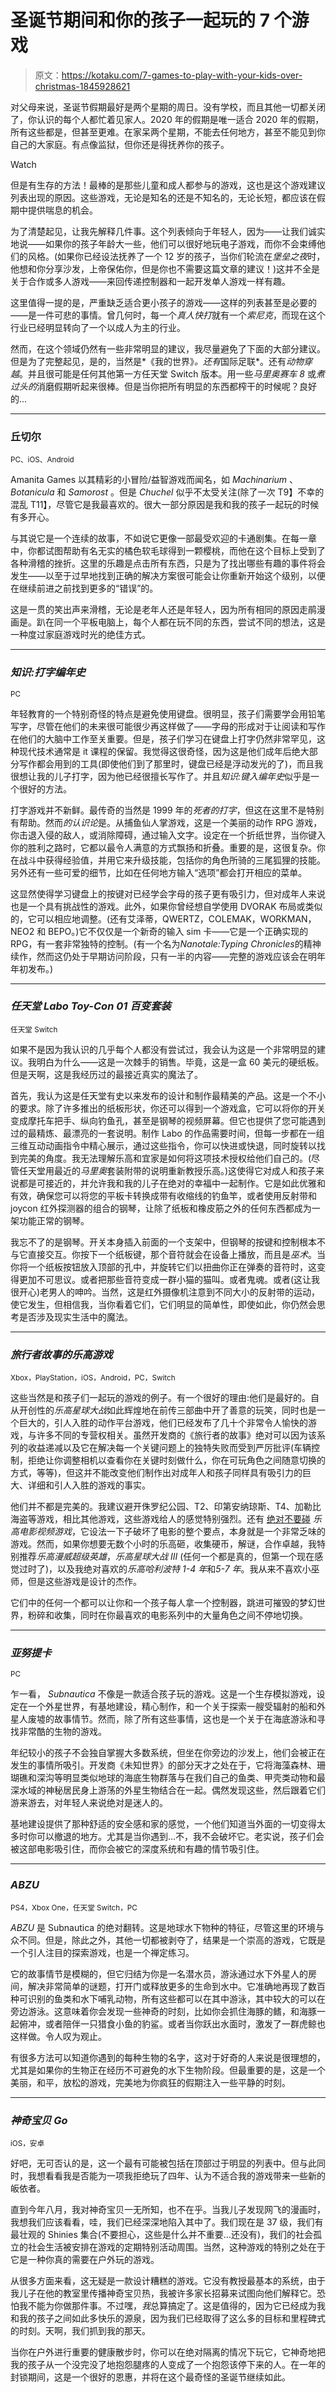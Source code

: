 # 圣诞节期间和你的孩子一起玩的 7 个游戏

> 原文：<https://kotaku.com/7-games-to-play-with-your-kids-over-christmas-1845928621>

对父母来说，圣诞节假期最好是两个星期的周日。没有学校，而且其他一切都关闭了，你认识的每个人都忙着见家人。2020 年的假期是唯一适合 2020 年的假期，所有这些都是，但甚至更难。在家呆两个星期，不能去任何地方，甚至不能见到你自己的大家庭。有点像监狱，但你还是得抚养你的孩子。

Watch

但是有生存的方法！最棒的是那些儿童和成人都参与的游戏，这也是这个游戏建议列表出现的原因。这些游戏，无论是知名的还是不知名的，无论长短，都应该在假期中提供喘息的机会。

为了清楚起见，让我先解释几件事。这个列表倾向于年轻人，因为——让我们诚实地说——如果你的孩子年龄大一些，他们可以很好地玩电子游戏，而你不会束缚他们的风格。(如果你已经设法抚养了一个 12 岁的孩子，当你们轮流在*堡垒之夜*时，他想和你分享沙发，上帝保佑你，但是你也不需要这篇文章的建议！)这并不全是关于合作或多人游戏——来回传递控制器和一起开发单人游戏一样有趣。

这里值得一提的是，严重缺乏适合更小孩子的游戏——这样的列表甚至是必要的——是一件可悲的事情。曾几何时，每一个*真人快打*就有一个*索尼克*，而现在这个行业已经明显转向了一个以成人为主的行业。

然而，在这个领域仍然有一些非常明显的建议，我尽量避免了下面的大部分建议。但是为了完整起见，是的，当然是*《我的世界》*。还有*国际足联*。还有*动物穿越*。并且很可能是任何其他第一方任天堂 Switch 版本。用一些*马里奥赛车 8* 或*煮过头的*消磨假期听起来很棒。但是当你把所有明显的东西都榨干的时候呢？良好的...

* * *

### 丘切尔

<small>PC、iOS、Android</small>

Amanita Games 以其精彩的小冒险/益智游戏而闻名，如 *Machinarium* 、 *Botanicula* 和 *Samorost* 。但是 *Chuchel* 似乎不太受关注(除了一次 T9】不幸的混乱 T11】，尽管它是我最喜欢的。很大一部分原因是我和我的孩子一起玩的时候有多开心。 

与其说它是一个连续的故事，不如说它更像一部最受欢迎的卡通剧集。在每一章中，你都试图帮助有名无实的橘色软毛球得到一颗樱桃，而他在这个目标上受到了各种滑稽的挫折。这里的乐趣是点击所有东西，只是为了找出哪些有趣的事件将会发生——以至于过早地找到正确的解决方案很可能会让你重新开始这个级别，以便在继续前进之前找到更多的“错误”的。

这是一贯的笑出声来滑稽，无论是老年人还是年轻人，因为所有相同的原因走鹃漫画是。趴在同一个平板电脑上，每个人都在玩不同的东西，尝试不同的想法，这是一种度过家庭游戏时光的绝佳方式。

* * *

### *知识:打字编年史*

<small>PC</small>

年轻教育的一个特别奇怪的特点是避免使用键盘。很明显，孩子们需要学会用铅笔写字，尽管在他们的未来很可能很少再这样做了——字母的形成对于让阅读和写作在他们的大脑中工作至关重要。但是，孩子们学习在键盘上打字仍然非常罕见，这种现代技术通常是 it 课程的保留。我觉得这很奇怪，因为这是他们成年后绝大部分写作都会用到的工具(即使他们到了那里时，键盘已经是浮动发光的了)，而且我很想让我的儿子打字，因为他已经很擅长写作了。并且*知识:键入编年史*似乎是一个很好的方法。

打字游戏并不新鲜。最传奇的当然是 1999 年的*死者的打字*，但这在这里不是特别有帮助。然而*的认识论*是。从捕鱼仙人掌游戏，这是一个美丽的动作 RPG 游戏，你击退入侵的敌人，或消除障碍，通过输入文字。设定在一个折纸世界，当你键入你的胜利之路时，它都以最令人满意的方式飘扬和折叠。重要的是，这很复杂。你在战斗中获得经验值，并用它来升级技能，包括你的角色所骑的三尾狐狸的技能。另外还有一些可爱的细节，比如在任何地方输入“选项”都会打开相应的菜单。

这显然使得学习键盘上的按键对已经学会字母的孩子更有吸引力，但对成年人来说也是一个具有挑战性的游戏。此外，如果你曾经想自学使用 DVORAK 布局或类似的，它可以相应地调整。(还有艾泽蒂，QWERTZ，COLEMAK，WORKMAN，NEO2 和 BEPO。)它不仅仅是一个新奇的输入 sim 卡——它是一个正确实现的 RPG，有一套非常独特的控制。(有一个名为*Nanotale:Typing Chronicles*的精神续作，然而这仍处于早期访问阶段，只有一半的内容——完整的游戏应该会在明年年初发布。)

* * *

### *任天堂 Labo* *Toy-Con 01 百变套装*

<small>任天堂 Switch</small>

如果不是因为我认识的几乎每个人都没有尝试过，我会认为这是一个非常明显的建议。我明白为什么——这是一次棘手的销售。毕竟，这是一盒 60 美元的硬纸板。但是天啊，这是我经历过的最接近真实的魔法了。

首先，我认为这是任天堂有史以来发布的设计和制作最精美的产品。这是一个不小的要求。除了许多推出的纸板形状，你还可以得到一个游戏盒，它可以将你的开关变成摩托车把手、纵向钓鱼孔，甚至是钢琴的视频屏幕。但它也提供了您可能遇到过的最精炼、最漂亮的一套说明。制作 Labo 的作品需要时间，但每一步都在一组三维互动动画指令中精心展示，通过这些指令，你可以快进或快退，同时旋转以找到完美的角度。我无法理解乐高和宜家是如何将这项技术授权给他们自己的。(尽管任天堂用最近的*马里奥*套装附带的说明重新教授乐高。)这使得它对成人和孩子来说都是可接近的，并允许我和我的儿子在绝对的幸福中一起制作。它是如此优雅和有效，确保您可以将您的平板卡转换成带有收缩线的钓鱼竿，或者使用反射带和 joycon 红外探测器的组合的钢琴，让除了纸板和橡皮筋之外的任何东西都成为一架功能正常的钢琴。

我忘不了的是钢琴。开关本身插入前面的一个支架中，但钢琴的按键和控制根本不与它直接交互。你按下一个纸板键，那个音符就会在设备上播放，而且是*巫术*。当你将一个纸板按钮放入顶部的孔中，并旋转它们以扭曲你正在弹奏的音符时，这变得更加不可思议。或者把那些音符变成一群小猫的猫叫。或者鬼魂。或者(这让我很开心)老男人的呻吟。当然，这是红外摄像机注意到不同大小的反射带的运动，使它发生，但相信我，当你看着它们，它们明显的简单性，即使如此，你仍然会思考是否涉及现实生活中的魔法。

* * *

### *旅行者故事的乐高游戏*

<small>Xbox，PlayStation，iOS，Android，PC，Switch</small>

这些当然是和孩子们一起玩的游戏的例子。有一个很好的理由:他们是最好的。自从开创性的*乐高星球大战*如此辉煌地在前传三部曲中开了善意的玩笑，同时也是一个巨大的，引人入胜的动作平台游戏，他们已经发布了几十个非常令人愉快的游戏，与许多不同的专营权相关。虽然开发商的《旅行者的故事》绝对可以因为该系列的收益递减以及它在解决每一个关键问题上的独特失败而受到严厉批评(车辆控制，拒绝让你调整相机以查看你在关键时刻做什么，你在可玩角色之间随意切换的方式，等等)，但这并不能改变他们制作出对成年人和孩子同样具有吸引力的巨大、详细和引人入胜的游戏的事实。

他们并不都是完美的。我建议避开侏罗纪公园、T2、印第安纳琼斯、T4、加勒比海盗等游戏，相比其他游戏，这些游戏给人的感觉特别强烈。还有 [绝对不要碰](https://www.rockpapershotgun.com/2014/02/10/wot-i-think-the-lego-movie-videogame/) *乐高电影视频游戏*，它设法一下子破坏了电影的整个要点，本身就是一个非常乏味的游戏。然而，如果你想要无数个小时的乐高砸，收集硬币，解谜，合作卓越，我特别推荐*乐高漫威超级英雄*，*乐高星球大战 III* (任何一个都是真的，但第一个现在感觉过时了)，以及我绝对喜欢的*乐高哈利波特 1-4 年*和*5-7 年*。我从来不喜欢小巫师，但是这些游戏是设计的杰作。

它们中的任何一个都可以让你和一个孩子每人拿一个控制器，跳进可摧毁的梦幻世界，粉碎和收集，同时在你最喜欢的电影系列中的大量角色之间不停地切换。

* * *

### *亚努提卡*

<small>PC</small>

乍一看， *Subnautica* 不像是一款适合孩子玩的游戏。这是一个生存模拟游戏，设定在一个外星世界，有基地建设，精心制作，和一个关于探索一艘受辐射的船和外星人废墟的故事情节。然而，除了所有这些事情，这也是一个关于在海底游泳和寻找非常酷的生物的游戏。

年纪较小的孩子不会独自掌握大多数系统，但坐在你旁边的沙发上，他们会被正在发生的事情所吸引。开发商《未知世界》的部分天才之处在于，它将海藻森林、珊瑚礁和深沟等明显类似地球的海底生物群落与在我们自己的鱼类、甲壳类动物和最深水域的神秘居民身上游荡的外星生物结合在一起。偶然发现这些，然后跟着它们游来游去，对年轻人来说绝对是迷人的。

基地建设提供了那种舒适的安全感和家的感觉，一个他们知道当外面的一切变得太多时你可以撤退的地方。尤其是当你遇到…不，我不会破坏它。老实说，孩子们会被这部电影吸引住，而你会被它的深度系统和有趣的情节吸引住。

* * *

### *ABZU*

<small>PS4，Xbox One，任天堂 Switch，PC</small>

*ABZU* 是 Subnautica 的绝对翻转。这是地球水下物种的特征，尽管这里的环境与众不同。但是，除此之外，其他一切都被剥夺了，结果是一个崇高的游戏，它既是一个引人注目的探索游戏，也是一个禅定练习。

它的故事情节是模糊的，但它归结为你是一名潜水员，游泳通过水下外星人的房间，解决非常简单的谜题，打开门或释放更多的生命到水中。它准确地再现了数百种可识别的鱼类和水下哺乳动物，所有这些都可以在其中游泳，其中较大的可以在旁边游泳。这意味着你会发现一些神奇的时刻，比如你会抓住海豚的鳍，和海豚一起俯冲，或者陪伴一只猎食小鱼的豹鲨。或者当你跃出水面时，激发了一群虎鲸也这样做。令人叹为观止。

有很多方法可以知道你遇到的每种生物的名字，这对于好奇的人来说是很理想的，尤其是如果你的生物正在经历不可避免的水下生物阶段。但最重要的是，这是一个美丽，和平，放松的游戏，完美地为你疯狂的假期注入一些平静的时刻。

* * *

### *神奇宝贝 Go*

<small>iOS，安卓</small>

好吧，无可否认的是，这一个最有可能被包括在顶部过于明显的列表中。但与此同时，我想看看我是否能为一项我拒绝玩了四年、认为不适合我的游戏带来一些新的皈依者。

直到今年八月，我对神奇宝贝一无所知，也不在乎。当我儿子发现网飞的漫画时，我想我们应该看看，哇，我们已经深深地陷入其中了。我们现在是 37 级，我们有最壮观的 Shinies 集合(不要担心，这些是什么并不重要…还没有)，我们的社会孤立的社会生活被安排在游戏的定期特别活动周围。当然，这种游戏的特别之处在于它是一种你真的需要在户外玩的游戏。

从很多方面来看，这无疑是一款设计糟糕的游戏。它没有教授最基本的系统，由于我儿子在他的教室里传播神奇宝贝热，我被许多家长招募来试图向他们解释它。恐怕我不能为你做那件事。不过嘿，*我*总算搞定了。这是值得的，因为它已经成为我和我的孩子之间如此多快乐的源泉，因为我们已经取得了这么多的目标和里程碑式的时刻。天啊，我们抓到我的那天。

当你在户外进行重要的健康散步时，你可以在绝对隔离的情况下玩它，它神奇地把我的孩子从一个没完没了地抱怨腿疼的人变成了一个抱怨该停下来的人。在一年的封锁期间，这是一个很好的恩惠，并将在这个最奇怪的圣诞节继续如此。